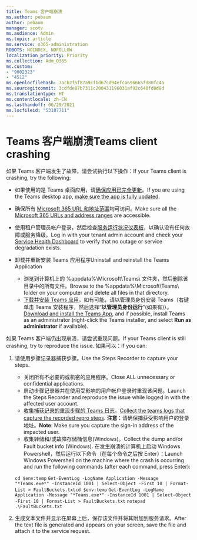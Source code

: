 ```yaml
---
title: Teams 客户端崩溃
ms.author: pebaum
author: pebaum
manager: scotv
ms.audience: Admin
ms.topic: article
ms.service: o365-administration
ROBOTS: NOINDEX, NOFOLLOW
localization_priority: Priority
ms.collection: Adm_O365
ms.custom:
- "9002323"
- "4512"
ms.openlocfilehash: 7acb2f5f87a9cfbd67cd94efca696665fd80fc4a
ms.sourcegitcommit: 3cdfde87b7311c200431196031af92c640fd0d8d
ms.translationtype: HT
ms.contentlocale: zh-CN
ms.lasthandoff: 06/29/2021
ms.locfileid: "53187711"
---
```

# <a name="teams-client-crashing"></a><span data-ttu-id="e504d-102">Teams 客户端崩溃</span><span class="sxs-lookup"><span data-stu-id="e504d-102">Teams client crashing</span></span>

<span data-ttu-id="e504d-103">如果 Teams 客户端发生了故障，请尝试执行以下操作：</span><span class="sxs-lookup"><span data-stu-id="e504d-103">If your Teams client is crashing, try the following:</span></span>

- <span data-ttu-id="e504d-104">如果使用的是 Teams 桌面应用，请[确保应用已完全更新](https://support.office.com/article/Update-Microsoft-Teams-535a8e4b-45f0-4f6c-8b3d-91bca7a51db1)。</span><span class="sxs-lookup"><span data-stu-id="e504d-104">If you are using the Teams desktop app, [make sure the app is fully updated](https://support.office.com/article/Update-Microsoft-Teams-535a8e4b-45f0-4f6c-8b3d-91bca7a51db1).</span></span>

- <span data-ttu-id="e504d-105">确保所有 [Microsoft 365 URL 和地址范围](/microsoftteams/connectivity-issues)均可访问。</span><span class="sxs-lookup"><span data-stu-id="e504d-105">Make sure all the [Microsoft 365 URLs and address ranges](/microsoftteams/connectivity-issues) are accessible.</span></span>

- <span data-ttu-id="e504d-106">使用租户管理员帐户登录，然后检查[服务运行状况仪表板](/office365/enterprise/view-service-health)，以确认没有任何故障或服务降级。</span><span class="sxs-lookup"><span data-stu-id="e504d-106">Log in with your tenant admin account and check your [Service Health Dashboard](/office365/enterprise/view-service-health) to verify that no outage or service degradation exists.</span></span>

- <span data-ttu-id="e504d-107">卸载并重新安装 Teams 应用程序</span><span class="sxs-lookup"><span data-stu-id="e504d-107">Uninstall and reinstall the Teams Application</span></span>
    - <span data-ttu-id="e504d-108">浏览到计算机上的 %appdata%\Microsoft\Teams\ 文件夹，然后删除该目录中的所有文件。</span><span class="sxs-lookup"><span data-stu-id="e504d-108">Browse to the %appdata%\Microsoft\Teams\ folder on your computer and delete all files in that directory.</span></span>
    - <span data-ttu-id="e504d-109">[下载并安装 Teams 应用](https://www.microsoft.com/microsoft-teams/download-app)，如有可能，请以管理员身份安装 Teams（右键单击 Teams 安装程序，然后选择“**以管理员身份运行**”(如果有)）。</span><span class="sxs-lookup"><span data-stu-id="e504d-109">[Download and install the Teams App](https://www.microsoft.com/microsoft-teams/download-app), and if possible, install Teams as an administrator (right-click the Teams installer, and select **Run as administrator** if available).</span></span>

<span data-ttu-id="e504d-110">如果 Teams 客户端仍出现崩溃，请尝试重现问题。</span><span class="sxs-lookup"><span data-stu-id="e504d-110">If your Teams client is still crashing, try to reproduce the issue.</span></span> <span data-ttu-id="e504d-111">如果可以：</span><span class="sxs-lookup"><span data-stu-id="e504d-111">If you can:</span></span>

1. <span data-ttu-id="e504d-112">请使用步骤记录器捕获步骤。</span><span class="sxs-lookup"><span data-stu-id="e504d-112">Use the Steps Recorder to capture your steps.</span></span>
    - <span data-ttu-id="e504d-113">关闭所有不必要的或机密的应用程序。</span><span class="sxs-lookup"><span data-stu-id="e504d-113">Close ALL unnecessary or confidential applications.</span></span>
    - <span data-ttu-id="e504d-114">启动步骤记录器并在使用受影响的用户帐户登录时重现该问题。</span><span class="sxs-lookup"><span data-stu-id="e504d-114">Launch the Steps Recorder and reproduce the issue while logged in with the affected user account.</span></span>
    - <span data-ttu-id="e504d-115">[收集捕获记录的重现步骤的 Teams 日志](/microsoftteams/log-files)。</span><span class="sxs-lookup"><span data-stu-id="e504d-115">[Collect the teams logs that capture the recorded repro steps](/microsoftteams/log-files).</span></span> <span data-ttu-id="e504d-116">**注意**：请确保捕获受影响用户的登录地址。</span><span class="sxs-lookup"><span data-stu-id="e504d-116">**Note**: Make sure you capture the sign-in address of the impacted user.</span></span>
    - <span data-ttu-id="e504d-117">收集转储和/或故障存储桶信息(Windows)。</span><span class="sxs-lookup"><span data-stu-id="e504d-117">Collect the dump and/or Fault bucket info (Windows).</span></span> <span data-ttu-id="e504d-118">在发生崩溃的计算机上启动 Windows Powershell，然后运行以下命令（在每个命令之后按 Enter）：</span><span class="sxs-lookup"><span data-stu-id="e504d-118">Launch Windows Powershell on the machine where the crash is occurring and run the following commands (after each command, press Enter):</span></span>

    <span data-ttu-id="e504d-119">`cd $env:temp` `Get-EventLog -LogName Application -Message "*Teams.exe*" -InstanceId 1001 | Select-Object -First 10 | Format-List > FaultBuckets.txt`</span><span class="sxs-lookup"><span data-stu-id="e504d-119">`cd $env:temp` `Get-EventLog -LogName Application -Message "*Teams.exe*" -InstanceId 1001 | Select-Object -First 10 | Format-List > FaultBuckets.txt`</span></span>
    `notepad .\FaultBuckets.txt`
    
2. <span data-ttu-id="e504d-120">生成文本文件并显示在屏幕上后，保存该文件并将其附加到服务请求。</span><span class="sxs-lookup"><span data-stu-id="e504d-120">After the text file is generated and appears on your screen, save the file and attach it to the service request.</span></span> 
